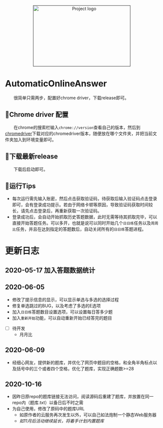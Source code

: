 <p align="center">
  <a href="" rel="noopener">
 <img width=320 height=200 src="https://blog-1259799643.cos.ap-shanghai.myqcloud.com/2020-05-16-AutoOA.png" alt="Project logo"></a>
</p>

# AutomaticOnlineAnswer

&emsp;&emsp;很简单只需两步，配置好chrome driver，下载release即可。
## 🍎Chrome driver 配置
&emsp;&emsp;在chrome的搜索栏输入`chrome://version`查看自己的版本，然后到[chromedriver](http://chromedriver.storage.googleapis.com/index.html)下载对应的chromedriver版本，随便放在哪个文件夹，并把当前文件夹加入到环境变量即可。

## 🍌下载最新release
&emsp;&emsp;下载后启动即可。

## 🍓运行Tips
- 每次运行需先输入账密，然后点击获取验证码，待获取后输入验证码点击登录即可，会有登录成功提示。若由于网络卡顿等原因，导致验证码获取时间较长，请先点击登录后，再重新获取一次验证码。
- 登录成功后，会自动开始抓取历史答题数据，此时无需等待其抓取完毕，可以直接开始答题任务。可以多开，也就是说可以同时开始几个`日日练`任务以及`周周比`任务，并且在达到指定的答题数后，自动关闭所有的`日日练`答题进程。

# 更新日志
## 2020-05-17 加入答题数据统计

## 2020-06-05
- 修改了提示信息的显示，可以显示单选与多选的选择过程
- 修复单选跳过的BUG，以及考虑了多选的E选项
- 加入`日日练`答题数目设置选项，可以设置每日答多少题
- 加入`重新开始`功能，可以自动重新开始已经答完的题目
- [ ] 待开发
  - 月月比

## 2020-06-09
- 经细心网友，提供新的题库，并优化了网页中题目的空格，和全角半角标点以及括号中的三个或者四个空格，优化了题库，实现正确题数>=28

## 2020-10-16
- 因昨日原repo的题库链接无法访问，阅读源码后重建了题库，并放置在同一repo内（题库.txt）以备日后不时之需
- 为自己使用，修改了原码中的题库URL
  - 如原作者的云服务再次发生以外，可以自己如法炮制一个静态Web服务器
  - *如11月后活动继续延长，将着手计划内置题库*